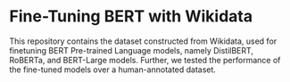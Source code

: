 # Fine-Tuning BERT with Wikidata
This repository contains the dataset constructed from Wikidata, used for finetuning BERT Pre-trained Language models, namely DistilBERT, RoBERTa, and BERT-Large models. Further, we tested the performance of the fine-tuned models over a human-annotated dataset.

